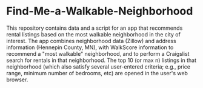 # Find-Me-a-Walkable-Neighborhood

This repository contains data and a script for an app that recommends rental listings based on the most walkable neighborhood in the city of interest. The app combines neighborhood data (Zillow) and address information (Hennepin County, MN), with WalkScore information to recommend a "most walkable" neighborhood, and to perform a Craigslist search for rentals in that neighborhood. The top 10 (or max n) listings in that neighborhood (which also satisfy several user-entered criteria; e.g., price range, minimum number of bedrooms, etc) are opened in the user's web browser.
